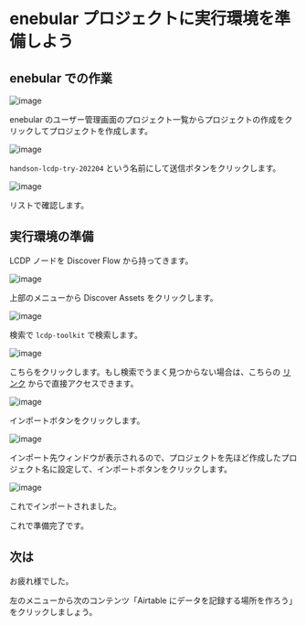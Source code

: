 # enebular プロジェクトに実行環境を準備しよう

## enebular での作業

![image](https://i.gyazo.com/6a7a04ef0e007fcdc2a3cd97160d4ebb.png)

enebular のユーザー管理画面のプロジェクト一覧からプロジェクトの作成をクリックしてプロジェクトを作成します。

![image](https://i.gyazo.com/d48aed7089b8d7dd0fd14429fa79ee19.png)

`handson-lcdp-try-202204` という名前にして送信ボタンをクリックします。

![image](https://i.gyazo.com/d5dc0279f27f2556775201544f1cd49a.png)

リストで確認します。

## 実行環境の準備

LCDP ノードを Discover Flow から持ってきます。

![image](https://i.gyazo.com/76a54b2d030f3bf8f63f7bfff033e61d.png)

上部のメニューから Discover Assets をクリックします。

![image](https://i.gyazo.com/0705b5e9a7a61b2315f80952d8d4d056.png)

検索で `lcdp-toolkit` で検索します。

![image](https://i.gyazo.com/f1b5ead0a8ea62b9a6a5506b9c05ab52.png)

こちらをクリックします。もし検索でうまく見つからない場合は、こちらの [リンク](https://enebular.com/discover/privatenode/7861b7c9-35cd-4ad7-bb0a-840251568a8d) からで直接アクセスできます。

![image](https://i.gyazo.com/7677fb6fc1d3002b80b3e45986c52bb2.png)

インポートボタンをクリックします。

![image](https://i.gyazo.com/e5cb43240dd8fc89a2fa89e5ba7cd5a4.png)

インポート先ウィンドウが表示されるので、プロジェクトを先ほど作成したプロジェクト名に設定して、インポートボタンをクリックします。

![image](https://i.gyazo.com/61edc018650d4551b6c92a68d9f4b47d.png)

これでインポートされました。

これで準備完了です。

## 次は

お疲れ様でした。

左のメニューから次のコンテンツ「Airtable にデータを記録する場所を作ろう」をクリックしましょう。
